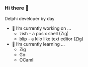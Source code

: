 ### Hi there 👋

Delphi developer by day
- 🔭 I’m currently working on ...
  - zish - a posix shell (Zig)
  - blip - a kilo like text editor (Zig)
- 🌱 I’m currently learning ...
  - Zig
  - Go
  - OCaml

<!--
**kjloveless/kjloveless** is a ✨ _special_ ✨ repository because its `README.md` (this file) appears on your GitHub profile.

Here are some ideas to get you started:

- 🔭 I’m currently working on ...
- 🌱 I’m currently learning ...
- 👯 I’m looking to collaborate on ...
- 🤔 I’m looking for help with ...
- 💬 Ask me about ...
- 📫 How to reach me: ...
- 😄 Pronouns: ...
- ⚡ Fun fact: ...
-->
